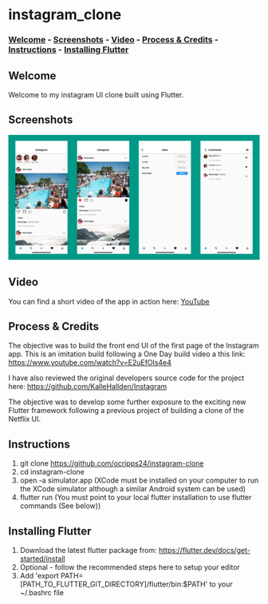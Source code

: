 # instagram_clone

### [Welcome](#welcome) - [Screenshots](#screenshots) - [Video](#video) - [Process & Credits](#process--credits) - [Instructions](#instructions) - [Installing Flutter](#installing-flutter)

## Welcome

Welcome to my instagram UI clone built using Flutter. 

## Screenshots

<img src="screenshots/group.jpg">

## Video

You can find a short video of the app in action here: <a href="https://youtu.be/mdu1C4mIYps" target="_blank">YouTube</a>

## Process & Credits
The objective was to build the front end UI of the first page of the Instagram app. This is an imitation build following a One Day build video a this link: https://www.youtube.com/watch?v=E2uEfOls4e4

I have also reviewed the original developers source code for the project here: https://github.com/KalleHallden/Instagram 

The objective was to develop some further exposure to the exciting new Flutter framework following a previous project of building a clone of the Netflix UI. 

## Instructions

1. git clone https://github.com/ocripps24/instagram-clone
2. cd instagram-clone
3. open -a simulator.app (XCode must be installed on your computer to run the XCode simulator although a similar Android system can be used)
4. flutter run (You must point to your local flutter installation to use flutter commands (See below))

## Installing Flutter

1. Download the latest flutter package from: https://flutter.dev/docs/get-started/install
2. Optional - follow the recommended steps here to setup your editor
3. Add 'export PATH=[PATH_TO_FLUTTER_GIT_DIRECTORY]/flutter/bin:$PATH' to your ~/.bashrc file